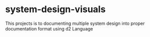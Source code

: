 # system-design-visuals
This projects is to documenting multiple system  design into proper documentation format using d2 Language
